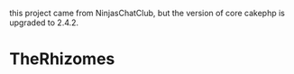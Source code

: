 this project came from NinjasChatClub, but the version of core cakephp is upgraded to 2.4.2.
# TheRhizomes
